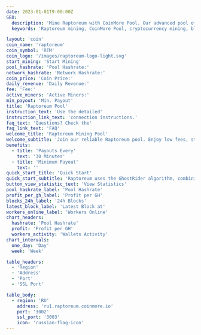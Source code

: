 ```yaml
---
date: 2023-01-01T9:00:00Z
SEO:
  description: 'Mine Raptoreum with CoinMore Pool. Our advanced pool offers high profitability and stability.'
  keywords: 'Raptoreum mining, CoinMore Pool, cryptocurrency mining, blockchain, Raptoreum, crypto mining, digital currency mining, decentralized mining, secure mining, profitable mining'

layout: 'coin'
coin_name: 'raptoreum'
coin_symbol: 'RTM'
coin_logo: '/images/raptoreum-logo-light.svg'
start_mining: 'Start Mining'
pool_hashrate: 'Pool Hashrate:'
network_hashrate: 'Network Hashrate:'
coin_price: 'Coin Price:'
daily_revenue: 'Daily Revenue:'
fee: 'Fee:'
active_miners: 'Active Miners:'
min_payout: 'Min. Payout'
title: 'Raptoreum Pool'
instruction_text: 'Use the detailed'
instruction_link_text: 'connection instructions.'
faq_text: 'Questions? Check the'
faq_link_text: 'FAQ'
welcome_title: 'Raptoreum Mining Pool'
welcome_subtitle: 'Join our reliable Raptoreum pool. Enjoy low fees, stable performance, and transparent stats. Earn more with lower costs.'
benefits:
  - title: 'Payouts Every'
    text: '30 Minutes'
  - title: 'Minimum Payout'
    text: ''
quick_start_title: 'Quick Start'
quick_start_subtitle: 'Raptoreum uses the GhostRider algorithm, combining PoW and PoS for efficiency. Start mining now with CoinMore Pool.'
button_view_statistic_text: 'View Statistics'
pool_hashrate_label: 'Pool Hashrate'
profit_per_gh_label: 'Profit per GH'
blocks_24h_label: '24h Blocks'
latest_block_label: 'Latest Block at'
workers_online_label: 'Workers Online'
chart_headers:
  hashrate: 'Pool Hashrate'
  profit: 'Profit per GH'
  workers_activity: 'Wallets Activity'
chart_intervals:
  one_day: 'Day'
  week: 'Week'

table_headers:
  - 'Region'
  - 'Address'
  - 'Port'
  - 'SSL Port'

table_body:
  - region: 'RU'
    address: 'ru1.raptoreum.coinmore.io'
    port: '3002'
    ssl_port: '3003'
    icon: 'russian-flag-icon'
---
```

